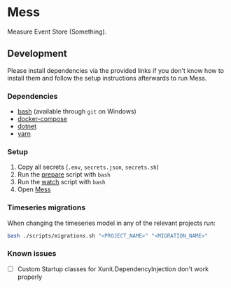 # Mess

Measure Event Store (Something).

## Development

Please install dependencies via the provided links if you don't know how to
install them and follow the setup instructions afterwards to run Mess.

### Dependencies

- [bash](https://www.gnu.org/software/bash/) (available through `git` on
  Windows)
- [docker-compose](https://www.docker.com/)
- [dotnet](https://dotnet.microsoft.com/en-us/)
- [yarn](https://yarnpkg.com/)

### Setup

1. Copy all secrets (`.env`, `secrets.json`, `secrets.sh`)
2. Run the [prepare](./scripts/prepare.sh) script with `bash`
3. Run the [watch](./scripts/watch.sh) script with `bash`
4. Open [Mess](https://localhost:3001)

### Timeseries migrations

When changing the timeseries model in any of the relevant projects run:

```bash
bash ./scripts/migrations.sh "<PROJECT_NAME>" "<MIGRATION_NAME>"
```

### Known issues

- [ ] Custom Startup classes for Xunit.DependencyInjection don't work
      properly
